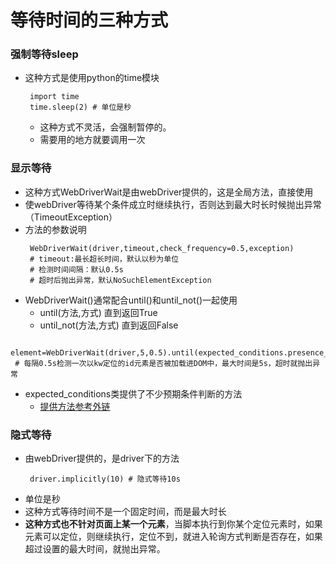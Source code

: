 # 等待时间的三种方式
### 强制等待sleep
* 这种方式是使用python的time模块
  ```
   import time
   time.sleep(2) # 单位是秒
  ```
  * 这种方式不灵活，会强制暂停的。
  * 需要用的地方就要调用一次
### 显示等待
* 这种方式WebDriverWait是由webDriver提供的，这是全局方法，直接使用
* 使webDriver等待某个条件成立时继续执行，否则达到最大时长时候抛出异常（TimeoutException）
* 方法的参数说明
  ```
   WebDriverWait(driver,timeout,check_frequency=0.5,exception)
   # timeout:最长超长时间，默认以秒为单位
   # 检测时间间隔：默认0.5s
   # 超时后抛出异常，默认NoSuchElementException
  ```
* WebDriverWait()通常配合until()和until_not()一起使用
  * until(方法,方式) 直到返回True
  * until_not(方法,方式) 直到返回False
```
 element=WebDriverWait(driver,5,0.5).until(expected_conditions.presence_of_element_located(By.ID,"kw"))
 # 每隔0.5s检测一次以kw定位的id元素是否被加载进DOM中，最大时间是5s，超时就抛出异常
```
  * expected_conditions类提供了不少预期条件判断的方法
    * [提供方法参考外链](https://blog.csdn.net/yzl11/article/details/52901946?locationNum=2&fps=1)
### 隐式等待
* 由webDriver提供的，是driver下的方法
  ```
   driver.implicitly(10) # 隐式等待10s

  ```
* 单位是秒
* 这种方式等待时间不是一个固定时间，而是最大时长
* **这种方式也不针对页面上某一个元素**，当脚本执行到你某个定位元素时，如果元素可以定位，则继续执行，定位不到，就进入轮询方式判断是否存在，如果超过设置的最大时间，就抛出异常。